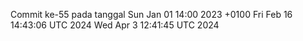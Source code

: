 Commit ke-55 pada tanggal Sun Jan 01 14:00 2023 +0100
Fri Feb 16 14:43:06 UTC 2024
Wed Apr  3 12:41:45 UTC 2024
